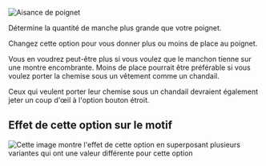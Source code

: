 ![Aisance de poignet](cuffease.svg)

Détermine la quantité de manche plus grande que votre poignet.

Changez cette option pour vous donner plus ou moins de place au poignet.

<Note>

Vous en voudrez peut-être plus si vous voulez que le manchon tienne sur une montre encombrante. Moins de place pourrait être préférable si vous voulez porter la chemise sous un vêtement comme un chandail.

Ceux qui veulent porter leur chemise sous un chandail devraient également jeter un coup d'œil à l'option bouton étroit.

</Note>

## Effet de cette option sur le motif

![Cette image montre l'effet de cette option en superposant plusieurs variantes qui ont une valeur différente pour cette option](simon_cuffease_sample.svg "Effet de cette option sur le motif")
